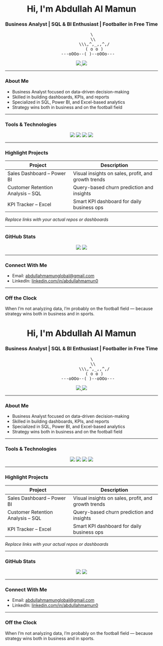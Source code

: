 <h1 align="center">Hi, I'm Abdullah Al Mamun</h1>
<h3 align="center">Business Analyst | SQL & BI Enthusiast | Footballer in Free Time</h3>

<pre align="center">
        \
         \\
          \\\,^,_,,^,/
          ( o o )
     ---oOOo--(_)--oOOo---
</pre>

<p align="center">
  <a href="mailto:abdullahmamunglobal@gmail.com">
    <img src="https://img.shields.io/badge/Gmail-abdullahmamunglobal@gmail.com-D14836?style=flat-square&logo=gmail&logoColor=white" />
  </a>
  <a href="http://www.linkedin.com/in/abdullahmamun0" target="_blank">
    <img src="https://img.shields.io/badge/LinkedIn-Connect-blue?style=flat-square&logo=linkedin" />
  </a>
</p>

---

### About Me

- Business Analyst focused on data-driven decision-making  
- Skilled in building dashboards, KPIs, and reports  
- Specialized in SQL, Power BI, and Excel-based analytics  
- Strategy wins both in business and on the football field  

---

### Tools & Technologies

<p align="center">
  <img src="https://img.shields.io/badge/SQL-336791?style=for-the-badge&logo=postgresql&logoColor=white" />
  <img src="https://img.shields.io/badge/Power BI-F2C811?style=for-the-badge&logo=powerbi&logoColor=black" />
  <img src="https://img.shields.io/badge/Excel-217346?style=for-the-badge&logo=microsoft-excel&logoColor=white" />
  <img src="https://img.shields.io/badge/GitHub-181717?style=for-the-badge&logo=github&logoColor=white" />
</p>

---

### Highlight Projects

| Project | Description |
|--------|-------------|
| Sales Dashboard – Power BI | Visual insights on sales, profit, and growth trends |
| Customer Retention Analysis – SQL | Query-based churn prediction and insights |
| KPI Tracker – Excel | Smart KPI dashboard for daily business ops |

*Replace links with your actual repos or dashboards*

---

### GitHub Stats

<p align="center">
  <img src="https://github-readme-stats.vercel.app/api?username=abdullahmamun0&show_icons=true&theme=transparent&hide_title=true&hide_border=true&icon_color=F2C811" />
  <img src="https://github-readme-streak-stats.herokuapp.com/?user=abdullahmamun0&theme=transparent&hide_border=true&ring=F2C811" />
</p>

---

### Connect With Me

- Email: [abdullahmamunglobal@gmail.com](mailto:abdullahmamunglobal@gmail.com)  
- LinkedIn: [linkedin.com/in/abdullahmamun0](http://www.linkedin.com/in/abdullahmamun0)

---

### Off the Clock

When I’m not analyzing data, I’m probably on the football field — because strategy wins both in business and in sports.<h1 align="center">Hi, I'm Abdullah Al Mamun</h1>
<h3 align="center">Business Analyst | SQL & BI Enthusiast | Footballer in Free Time</h3>

<pre align="center">
        \
         \\
          \\\,^,_,,^,/
          ( o o )
     ---oOOo--(_)--oOOo---
</pre>

<p align="center">
  <a href="mailto:abdullahmamunglobal@gmail.com">
    <img src="https://img.shields.io/badge/Gmail-abdullahmamunglobal@gmail.com-D14836?style=flat-square&logo=gmail&logoColor=white" />
  </a>
  <a href="http://www.linkedin.com/in/abdullahmamun0" target="_blank">
    <img src="https://img.shields.io/badge/LinkedIn-Connect-blue?style=flat-square&logo=linkedin" />
  </a>
</p>

---

### About Me

- Business Analyst focused on data-driven decision-making  
- Skilled in building dashboards, KPIs, and reports  
- Specialized in SQL, Power BI, and Excel-based analytics  
- Strategy wins both in business and on the football field  

---

### Tools & Technologies

<p align="center">
  <img src="https://img.shields.io/badge/SQL-336791?style=for-the-badge&logo=postgresql&logoColor=white" />
  <img src="https://img.shields.io/badge/Power BI-F2C811?style=for-the-badge&logo=powerbi&logoColor=black" />
  <img src="https://img.shields.io/badge/Excel-217346?style=for-the-badge&logo=microsoft-excel&logoColor=white" />
  <img src="https://img.shields.io/badge/GitHub-181717?style=for-the-badge&logo=github&logoColor=white" />
</p>

---

### Highlight Projects

| Project | Description |
|--------|-------------|
| Sales Dashboard – Power BI | Visual insights on sales, profit, and growth trends |
| Customer Retention Analysis – SQL | Query-based churn prediction and insights |
| KPI Tracker – Excel | Smart KPI dashboard for daily business ops |

*Replace links with your actual repos or dashboards*

---

### GitHub Stats

<p align="center">
  <img src="https://github-readme-stats.vercel.app/api?username=abdullahmamun0&show_icons=true&theme=transparent&hide_title=true&hide_border=true&icon_color=F2C811" />
  <img src="https://github-readme-streak-stats.herokuapp.com/?user=abdullahmamun0&theme=transparent&hide_border=true&ring=F2C811" />
</p>

---

### Connect With Me

- Email: [abdullahmamunglobal@gmail.com](mailto:abdullahmamunglobal@gmail.com)  
- LinkedIn: [linkedin.com/in/abdullahmamun0](http://www.linkedin.com/in/abdullahmamun0)

---

### Off the Clock

When I’m not analyzing data, I’m probably on the football field — because strategy wins both in business and in sports.
